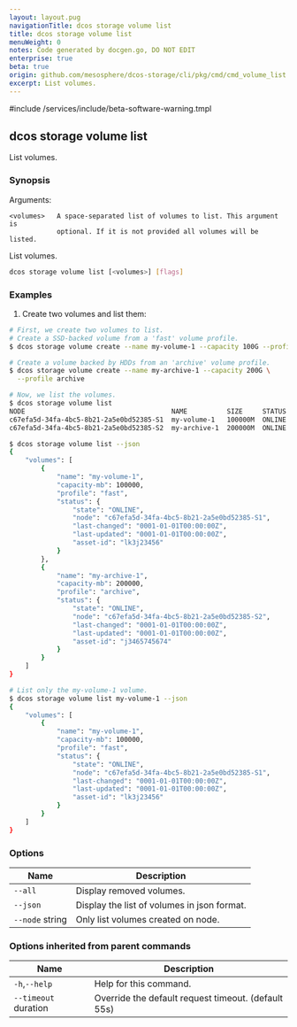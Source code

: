 ```yaml
---
layout: layout.pug
navigationTitle: dcos storage volume list
title: dcos storage volume list
menuWeight: 0
notes: Code generated by docgen.go, DO NOT EDIT
enterprise: true
beta: true
origin: github.com/mesosphere/dcos-storage/cli/pkg/cmd/cmd_volume_list.go
excerpt: List volumes.
---
```

#include /services/include/beta-software-warning.tmpl

## dcos storage volume list

List volumes.

### Synopsis

Arguments:

    <volumes>   A space-separated list of volumes to list. This argument is
                optional. If it is not provided all volumes will be listed.

List volumes.

```bash
dcos storage volume list [<volumes>] [flags]
```

### Examples

1. Create two volumes and list them:

```bash
# First, we create two volumes to list.
# Create a SSD-backed volume from a 'fast' volume profile.
$ dcos storage volume create --name my-volume-1 --capacity 100G --profile fast

# Create a volume backed by HDDs from an 'archive' volume profile.
$ dcos storage volume create --name my-archive-1 --capacity 200G \
  --profile archive

# Now, we list the volumes.
$ dcos storage volume list
NODE                                     NAME          SIZE     STATUS
c67efa5d-34fa-4bc5-8b21-2a5e0bd52385-S1  my-volume-1   100000M  ONLINE
c67efa5d-34fa-4bc5-8b21-2a5e0bd52385-S2  my-archive-1  200000M  ONLINE

$ dcos storage volume list --json
{
    "volumes": [
        {
            "name": "my-volume-1",
            "capacity-mb": 100000,
            "profile": "fast",
            "status": {
                "state": "ONLINE",
                "node": "c67efa5d-34fa-4bc5-8b21-2a5e0bd52385-S1",
                "last-changed": "0001-01-01T00:00:00Z",
                "last-updated": "0001-01-01T00:00:00Z",
                "asset-id": "lk3j23456"
            }
        },
        {
            "name": "my-archive-1",
            "capacity-mb": 200000,
            "profile": "archive",
            "status": {
                "state": "ONLINE",
                "node": "c67efa5d-34fa-4bc5-8b21-2a5e0bd52385-S2",
                "last-changed": "0001-01-01T00:00:00Z",
                "last-updated": "0001-01-01T00:00:00Z",
                "asset-id": "j3465745674"
            }
        }
    ]
}

# List only the my-volume-1 volume.
$ dcos storage volume list my-volume-1 --json
{
    "volumes": [
        {
            "name": "my-volume-1",
            "capacity-mb": 100000,
            "profile": "fast",
            "status": {
                "state": "ONLINE",
                "node": "c67efa5d-34fa-4bc5-8b21-2a5e0bd52385-S1",
                "last-changed": "0001-01-01T00:00:00Z",
                "last-updated": "0001-01-01T00:00:00Z",
                "asset-id": "lk3j23456"
            }
        }
    ]
}
```

### Options

Name | Description
--- | ---
`--all` | Display removed volumes.
`--json` | Display the list of volumes in json format.
`--node` string | Only list volumes created on node.

### Options inherited from parent commands

Name | Description
--- | ---
`-h`,`--help` | Help for this command.
`--timeout` duration | Override the default request timeout. (default 55s)

